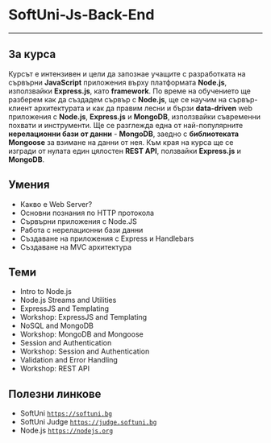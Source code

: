 # SoftUni-Js-Back-End

---

## За курса

Курсът е интензивен и цели да запознае учащите с разработката на сървърни **JavaScript** приложения върху платформата **Node.js**, използвайки **Express.js**, като **framework**. По време на обучението ще разберем как да създадем сървър с **Node.js**, ще се научим на сървър-клиент архитектурата и как да правим лесни и бързи **data-driven** web приложения с **Node.js**, **Express.js** и **MongoDB**, използвайки съвременни похвати и инструменти. Ще се разглежда една от най-популярните **нерелационни бази от данни** - **MongoDB**, заедно с **библиотеката Mongoose** за взимане на данни от нея. Към края на курса ще се изгради от нулата един цялостен **REST API**, ползвайки **Express.js** и **MongoDB**.

## Умения

- Какво е Web Server?
- Основни познания по HTTP протокола
- Сървърни приложения с Node.JS
- Работа с нерелационни бази данни
- Създаване на приложения с Express и Handlebars
- Създаване на MVC архитектура

## Теми

- Intro to Node.js
- Node.js Streams and Utilities
- ExpressJS and Templating
- Workshop: ExpressJS and Templating
- NoSQL and MongoDB
- Workshop: MongoDB and Mongoose
- Session and Authentication
- Workshop: Session and Authentication
- Validation and Error Handling
- Workshop: REST API

## Полезни линкове

- SoftUni 
<a href="https://softuni.bg">`https://softuni.bg`</a>
- SoftUni Judge 
<a href="https://judge.softuni.bg">`https://judge.softuni.bg`</a>
- Node.js 
<a href="https://nodejs.org">`https://nodejs.org`</a>
